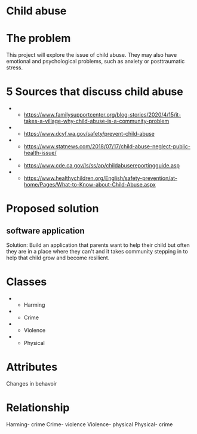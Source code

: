# Child abuse

# The problem
This project will explore the issue of child abuse. They may also have emotional and psychological problems, such as anxiety or posttraumatic stress. 

# 5 Sources that discuss child abuse
* * https://www.familysupportcenter.org/blog-stories/2020/4/15/it-takes-a-village-why-child-abuse-is-a-community-problem
* * https://www.dcyf.wa.gov/safety/prevent-child-abuse
* * https://www.statnews.com/2018/07/17/child-abuse-neglect-public-health-issue/
* * https://www.cde.ca.gov/ls/ss/ap/childabusereportingguide.asp
* * https://www.healthychildren.org/English/safety-prevention/at-home/Pages/What-to-Know-about-Child-Abuse.aspx

# Proposed solution
## software application
Solution: Build an application that parents want to help their child but often they are in a place where they can't and it takes community stepping in to help that child grow and become resilient.

# Classes 
* * Harming
* * Crime 
* * Violence
* * Physical

# Attributes
Changes in behavoir 

# Relationship
Harming- crime
Crime- violence
Violence- physical
Physical- crime

